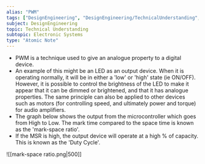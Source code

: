 ```yaml
---
alias: "PWM"
tags: ["DesignEngineering", "DesignEngineering/TechnicalUnderstanding", "DesignEngineering/TechnicalUnderstanding/ElectronicSystems", "DesignEngineering/TechnicalUnderstanding/ElectronicSystems/Components"]
subject: DesignEngineering
topic: Technical Understanding
subtopic: Electronic Systems
type: "Atomic Note"
---
```


 - PWM is a technique used to give an analogue property to a digital device.
 - An example of this might be an LED as an output device. When it is operating normally, it will be in either a 'low' or 'high' state (ie ON/OFF). However, it is possible to control the brightness of the LED to make it appear that it can be dimmed or brightened, and that it has analogue properties. The same principle can also be applied to other devices such as motors (for controlling speed, and ultimately power and torque) for audio amplifiers.
 - The graph below shows the output from the microcontroller which goes from High to Low. The mark time compared to the space time is known as the 'mark-space ratio'.
 - If the MSR is high, the output device will operate at a high % of capacity. This is known as the 'Duty Cycle'.

![[mark-space ratio.png|500]]